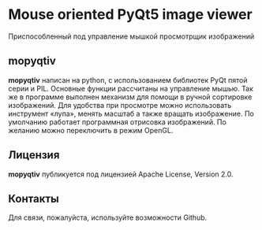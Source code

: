 # Mouse oriented PyQt5 image viewer

Приспособленный под управление мышкой просмотрщик изображений

## mopyqtiv

**mopyqtiv** написан на python, с использованием библиотек PyQt пятой серии и PIL. Основные функции рассчитаны на управление мышью. Так же в программе выполнен механизм для помощи в ручной сортировке изображений. Для удобства при просмотре можно использовать инструмент «лупа», менять масштаб а также вращать изображение.
По умолчанию работает программная отрисовка изображений. По желанию можно переключить в режим OpenGL.
## Лицензия

**mopyqtiv** публикуется под лицензией Apache License, Version 2.0.

## Контакты

Для связи, пожалуйста, используйте возможности Github.
